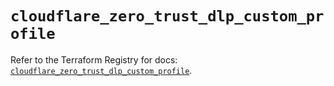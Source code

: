 # `cloudflare_zero_trust_dlp_custom_profile`

Refer to the Terraform Registry for docs: [`cloudflare_zero_trust_dlp_custom_profile`](https://registry.terraform.io/providers/cloudflare/cloudflare/5.7.0/docs/resources/zero_trust_dlp_custom_profile).
